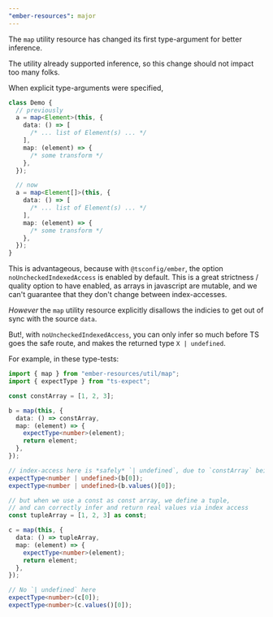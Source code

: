 ```yaml
---
"ember-resources": major
---
```


The `map` utility resource has changed its first type-argument for better inference.

The utility already supported inference, so this change should not impact too many folks.

When explicit type-arguments were specified,

```ts
class Demo {
  // previously
  a = map<Element>(this, {
    data: () => [
      /* ... list of Element(s) ... */
    ],
    map: (element) => {
      /* some transform */
    },
  });

  // now
  a = map<Element[]>(this, {
    data: () => [
      /* ... list of Element(s) ... */
    ],
    map: (element) => {
      /* some transform */
    },
  });
}
```

This is advantageous, because with `@tsconfig/ember`, the option `noUncheckedIndexedAccess`
is enabled by default. This is a great strictness / quality option to have enabled,
as arrays in javascript are mutable, and we can't guarantee that they don't change between
index-accesses.

_However_ the `map` utility resource explicitly disallows the indicies to get out of sync
with the source `data`.

But!, with `noUncheckedIndexedAccess`, you can only infer so much before TS goes the safe route,
and makes the returned type `X | undefined`.

For example, in these type-tests:

```ts
import { map } from "ember-resources/util/map";
import { expectType } from "ts-expect";

const constArray = [1, 2, 3];

b = map(this, {
  data: () => constArray,
  map: (element) => {
    expectType<number>(element);
    return element;
  },
});

// index-access here is *safely* `| undefined`, due to `constArray` being mutable.
expectType<number | undefined>(b[0]);
expectType<number | undefined>(b.values()[0]);

// but when we use a const as const array, we define a tuple,
// and can correctly infer and return real values via index access
const tupleArray = [1, 2, 3] as const;

c = map(this, {
  data: () => tupleArray,
  map: (element) => {
    expectType<number>(element);
    return element;
  },
});

// No `| undefined` here
expectType<number>(c[0]);
expectType<number>(c.values()[0]);
```
